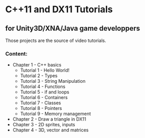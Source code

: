 # C++11 and DX11 Tutorials
## for Unity3D/XNA/Java game developpers

Those projects are the source of video tutorials.

### Content:

* Chapter 1 - C++ basics
  * Tutorial 1 - Hello World!
  * Tutorial 2 - Types
  * Tutorial 3 - String Manipulation
  * Tutorial 4 - Functions
  * Tutorial 5 - if and loops
  * Tutorial 6 - Containers
  * Tutorial 7 - Classes
  * Tutorial 8 - Pointers
  * Tutorial 9 - Memory management
* Chapter 2 - Draw a triangle in DX11
* Chapter 3 - 2D sprites, inputs
* Chapter 4 - 3D, vector and matrices
